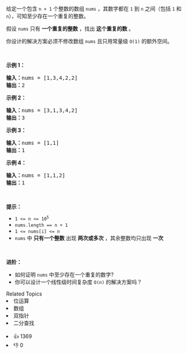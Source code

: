<p>给定一个包含 <code>n + 1</code> 个整数的数组 <code>nums</code> ，其数字都在 <code>1</code> 到 <code>n</code><em> </em>之间（包括 <code>1</code> 和 <code>n</code>），可知至少存在一个重复的整数。</p>

<p>假设 <code>nums</code> 只有 <strong>一个重复的整数</strong> ，找出 <strong>这个重复的数</strong> 。</p>

<p>你设计的解决方案必须不修改数组 <code>nums</code> 且只用常量级 <code>O(1)</code> 的额外空间。</p>

<p> </p>

<p><strong>示例 1：</strong></p>

<pre>
<strong>输入：</strong>nums = [1,3,4,2,2]
<strong>输出：</strong>2
</pre>

<p><strong>示例 2：</strong></p>

<pre>
<strong>输入：</strong>nums = [3,1,3,4,2]
<strong>输出：</strong>3
</pre>

<p><strong>示例 3：</strong></p>

<pre>
<strong>输入：</strong>nums = [1,1]
<strong>输出：</strong>1
</pre>

<p><strong>示例 4：</strong></p>

<pre>
<strong>输入：</strong>nums = [1,1,2]
<strong>输出：</strong>1
</pre>

<p> </p>

<p><strong>提示：</strong></p>

<ul>
	<li><code>1 <= n <= 10<sup>5</sup></code></li>
	<li><code>nums.length == n + 1</code></li>
	<li><code>1 <= nums[i] <= n</code></li>
	<li><code>nums</code> 中 <strong>只有一个整数</strong> 出现 <strong>两次或多次</strong> ，其余整数均只出现 <strong>一次</strong></li>
</ul>

<p> </p>

<p><b>进阶：</b></p>

<ul>
	<li>如何证明 <code>nums</code> 中至少存在一个重复的数字?</li>
	<li>你可以设计一个线性级时间复杂度 <code>O(n)</code> 的解决方案吗？</li>
</ul>
<div><div>Related Topics</div><div><li>位运算</li><li>数组</li><li>双指针</li><li>二分查找</li></div></div><br><div><li>👍 1369</li><li>👎 0</li></div>